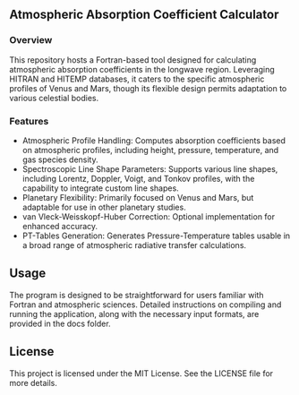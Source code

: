 ## Atmospheric Absorption Coefficient Calculator
### Overview
This repository hosts a Fortran-based tool designed for calculating atmospheric absorption coefficients in the longwave region. Leveraging HITRAN and HITEMP databases, it caters to the specific atmospheric profiles of Venus and Mars, though its flexible design permits adaptation to various celestial bodies.

### Features
- Atmospheric Profile Handling: Computes absorption coefficients based on atmospheric profiles, including height, pressure, temperature, and gas species density.
- Spectroscopic Line Shape Parameters: Supports various line shapes, including Lorentz, Doppler, Voigt, and Tonkov profiles, with the capability to integrate custom line shapes.
- Planetary Flexibility: Primarily focused on Venus and Mars, but adaptable for use in other planetary studies.
- van Vleck-Weisskopf-Huber Correction: Optional implementation for enhanced accuracy.
- PT-Tables Generation: Generates Pressure-Temperature tables usable in a broad range of atmospheric radiative transfer calculations.

## Usage
The program is designed to be straightforward for users familiar with Fortran and atmospheric sciences. Detailed instructions on compiling and running the application, along with the necessary input formats, are provided in the docs folder.

## License
This project is licensed under the MIT License. See the LICENSE file for more details.
